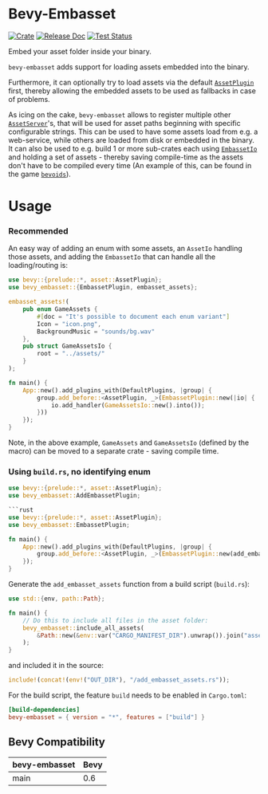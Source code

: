 # Bevy-Embasset

[![Crate](https://img.shields.io/crates/v/bevy-embasset.svg)](https://crates.io/crates/bevy-embasset)
[![Release Doc](https://docs.rs/bevy-embasset/badge.svg)](https://docs.rs/bevy-embasset)
[![Test Status](https://github.com/taurr/bevy-embasset/actions/workflows/build_n_test.yml/badge.svg)](https://github.com/taurr/bevy-embasset/actions)

Embed your asset folder inside your binary.

`bevy-embasset` adds support for loading assets embedded into the binary.

Furthermore, it can optionally try to load assets via the default [`AssetPlugin`](bevy::asset::AssetPlugin)
first, thereby allowing the embedded assets to be used as fallbacks in case of problems.

As icing on the cake, `bevy-embasset` allows to register multiple other
[`AssetServer`](bevy::asset::AssetServer)'s, that will be used for asset paths beginning with
specific configurable strings. This can be used to have some assets load from e.g. a web-service,
while others are loaded from disk or embedded in the binary. It can also be used to e.g. build
1 or more sub-crates each using [`EmbassetIo`](EmbassetIo) and holding a set of assets - thereby
saving compile-time as the assets don't have to be compiled every time (An example of this, can be found in the
game [`bevoids`](https://github.com/taurr/bevoids)).

# Usage

### Recommended

An easy way of adding an enum with some assets, an `AssetIo` handling those assets, and adding the
`EmbassetIo` that can handle all the loading/routing is:

```rust
use bevy::{prelude::*, asset::AssetPlugin};
use bevy_embasset::{EmbassetPlugin, embasset_assets};

embasset_assets!(
    pub enum GameAssets {
        #[doc = "It's possible to document each enum variant"]
        Icon = "icon.png",
        BackgroundMusic = "sounds/bg.wav"
    },
    pub struct GameAssetsIo {
        root = "../assets/"
    }
);

fn main() {
    App::new().add_plugins_with(DefaultPlugins, |group| {
        group.add_before::<AssetPlugin, _>(EmbassetPlugin::new(|io| {
            io.add_handler(GameAssetsIo::new().into());
        }))
    });
}
```

Note, in the above example, `GameAssets` and `GameAssetsIo` (defined by the macro) can be moved to a
separate crate - saving compile time.

### Using `build.rs`, no identifying enum

```rust
use bevy::{prelude::*, asset::AssetPlugin};
use bevy_embasset::AddEmbassetPlugin;

```rust
use bevy::{prelude::*, asset::AssetPlugin};
use bevy_embasset::EmbassetPlugin;

fn main() {
    App::new().add_plugins_with(DefaultPlugins, |group| {
        group.add_before::<AssetPlugin, _>(EmbassetPlugin::new(add_embasset_assets))
    });
}
```

Generate the `add_embasset_assets` function from a build script (`build.rs`):

```rust
use std::{env, path::Path};

fn main() {
    // Do this to include all files in the asset folder:
    bevy_embasset::include_all_assets(
        &Path::new(&env::var("CARGO_MANIFEST_DIR").unwrap()).join("assets"),
    );
}
```

and included it in the source:

```rust
include!(concat!(env!("OUT_DIR"), "/add_embasset_assets.rs"));
```

For the build script, the feature `build` needs to be enabled in `Cargo.toml`:

```toml
[build-dependencies]
bevy-embasset = { version = "*", features = ["build"] }
```

## Bevy Compatibility

|bevy-embasset|Bevy|
|-------------|----|
|main         |0.6 |
